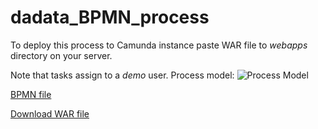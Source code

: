 # dadata_BPMN_process

To deploy this process to Camunda instance paste WAR file to *webapps* directory on your server.

Note that tasks assign to a *demo* user.
Process model:
![Process Model](https://sun9-40.userapi.com/c857720/v857720937/3d871/Q3pJzvV_3nc.jpg "Process Model")

[BPMN file](https://github.com/artBaby/dadata_BPMN_process/blob/master/src/main/resources/DadataIntegrationProcess.bpmn "BPMN file")

[Download WAR file](https://drive.google.com/file/d/1RYSThr5qdJDkv9afyaPG_s83L6GAH5Ij/view?usp=sharing "Download WAR file")
